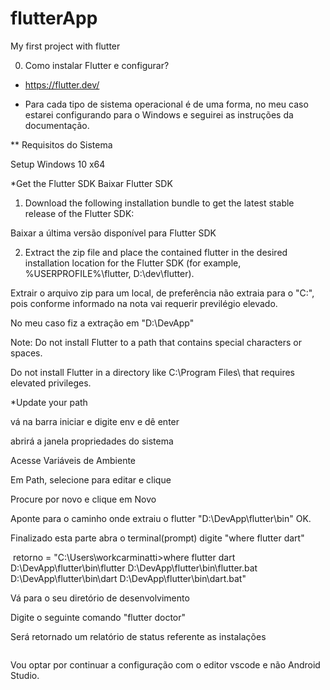 # flutterApp
My first project with flutter


0. Como instalar Flutter e configurar?

* https://flutter.dev/

* Para cada tipo de sistema operacional é de uma forma, no meu caso estarei configurando para o Windows e seguirei as instruções da documentação.

** Requisitos do Sistema

Setup
Windows 10 x64

*Get the Flutter SDK
Baixar Flutter SDK

1. Download the following installation bundle to get the latest stable release of the Flutter SDK:

Baixar a última versão disponível para Flutter SDK

2. Extract the zip file and place the contained flutter in the desired installation location for the Flutter SDK (for example, %USERPROFILE%\flutter, D:\dev\flutter).

Extrair o arquivo zip para um local, de preferência não extraia para o "C:\", pois conforme informado na nota vai requerir previlégio elevado.

No meu caso fiz a extração em "D:\DevApp\"

Note: Do not install Flutter to a path that contains special characters or spaces.

Do not install Flutter in a directory like C:\Program Files\ that requires elevated privileges.


*Update your path

vá na barra iniciar e digite env e dê enter

abrirá a janela propriedades do sistema

Acesse Variáveis de Ambiente

Em Path, selecione para editar e clique

Procure por novo e clique em Novo

Aponte para o caminho onde extraiu o flutter
"D:\DevApp\flutter\bin" OK.

Finalizado esta parte 
abra o terminal(prompt)
digite "where flutter dart"

<img>
retorno = "C:\Users\workcarminatti>where flutter dart
D:\DevApp\flutter\bin\flutter
D:\DevApp\flutter\bin\flutter.bat
D:\DevApp\flutter\bin\dart
D:\DevApp\flutter\bin\dart.bat"

Vá para o seu diretório de desenvolvimento

Digite o seguinte comando "flutter doctor"

Será retornado um relatório de status referente as instalações

<img>

Vou optar por continuar a configuração com o editor vscode e não Android Studio.